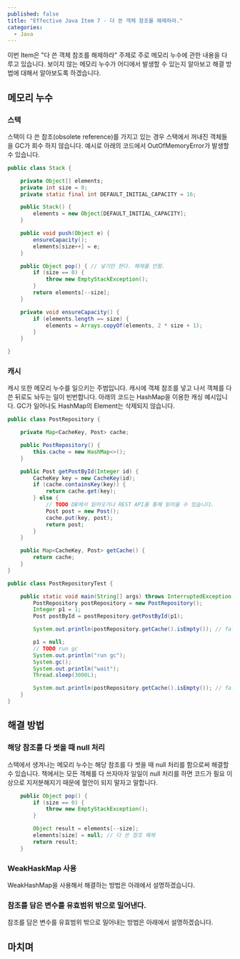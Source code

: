 ```yaml
---
published: false
title: "Effective Java Item 7 - 다 쓴 객체 참조를 해제하라."
categories:
  - Java
---
```


이번 Item은 "다 쓴 객체 참조를 해제하라" 주제로 주로 메모리 누수에 관한 내용을 다루고 있습니다. 보이지 않는 메모리 누수가 어디에서 발생할 수 있는지 알아보고 해결 방법에 대해서 알아보도록 하겠습니다.

## 메모리 누수

### 스택
스택이 다 쓴 참조(obsolete reference)를 가지고 있는 경우 스택에서 꺼내진 객체들을 GC가 회수 하지 않습니다. 예시로 아래의 코드에서 OutOfMemoryError가 발생할 수 있습니다.

~~~java
public class Stack {

    private Object[] elements;
    private int size = 0;
    private static final int DEFAULT_INITIAL_CAPACITY = 16;

    public Stack() {
        elements = new Object[DEFAULT_INITIAL_CAPACITY];
    }

    public void push(Object e) {
        ensureCapacity();
        elements[size++] = e;
    }

    public Object pop() { // 넣기만 한다. 해제를 안함.
        if (size == 0) {
            throw new EmptyStackException();
        }
        return elements[--size];
    }

    private void ensureCapacity() {
        if (elements.length == size) {
            elements = Arrays.copyOf(elements, 2 * size + 1);
        }
    }

}
~~~

### 캐시
캐시 또한 메모리 누수를 일으키는 주범입니다. 캐시에 객체 참조를 넣고 나서 객체를 다 쓴 뒤로도 놔두는 일이 빈번합니다. 아래의 코드는 HashMap을 이용한 캐싱 예시입니다. GC가 일어나도 HashMap의 Element는 삭제되지 않습니다.

~~~java
public class PostRepository {

    private Map<CacheKey, Post> cache;

    public PostRepository() {
        this.cache = new HashMap<>();
    }

    public Post getPostById(Integer id) {
        CacheKey key = new CacheKey(id);
        if (cache.containsKey(key)) {
            return cache.get(key);
        } else {
            // TODO DB에서 읽어오거나 REST API를 통해 읽어올 수 있습니다.
            Post post = new Post();
            cache.put(key, post);
            return post;
        }
    }

    public Map<CacheKey, Post> getCache() {
        return cache;
    }
}
~~~

~~~java
public class PostRepositoryTest {

    public static void main(String[] args) throws InterruptedException {
        PostRepository postRepository = new PostRepository();
        Integer p1 = 1;
        Post postById = postRepository.getPostById(p1);

        System.out.println(postRepository.getCache().isEmpty()); // false

        p1 = null;
        // TODO run gc
        System.out.println("run gc");
        System.gc();
        System.out.println("wait");
        Thread.sleep(3000L);

        System.out.println(postRepository.getCache().isEmpty()); // false
    }
}
~~~

## 해결 방법

### 해당 참조를 다 썻을 때 null 처리
스택에서 생겨나는 메모리 누수는 해당 참조를 다 썻을 때 null 처리를 함으로써 해결할 수 있습니다. 책에서는 모든 객체를 다 쓰자마자 일일이 null 처리를 하면 코드가 필요 이상으로 지저분해지기 때문에 혈안이 되지 말자고 말합니다.

~~~java
    public Object pop() {
        if (size == 0) {
            throw new EmptyStackException();
        }

        Object result = elements[--size];
        elements[size] = null; // 다 쓴 참조 해제
        return result;
    }
~~~

### WeakHaskMap 사용
WeakHashMap을 사용해서 해결하는 방법은 아래에서 설명하겠습니다.


### 참조를 담은 변수를 유효범위 밖으로 밀어낸다.
참조를 담은 변수를 유효범위 밖으로 밀어내는 방법은 아래에서 설명하겠습니다.

## 마치며
